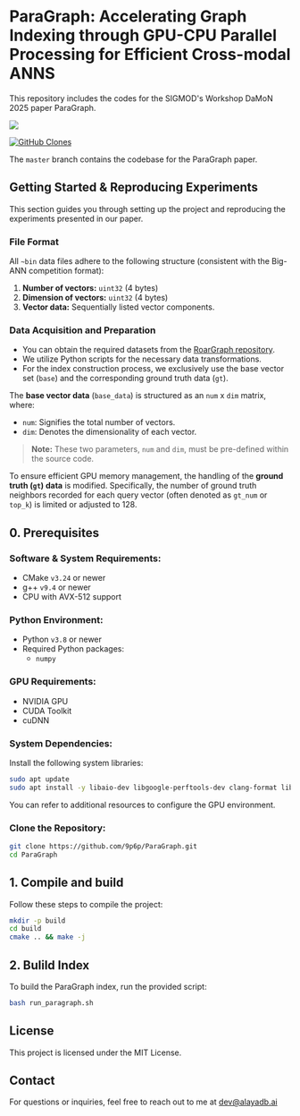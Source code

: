 # ParaGraph: Accelerating Graph Indexing through GPU-CPU Parallel Processing for Efficient Cross-modal ANNS

This repository includes the codes for the SIGMOD's Workshop DaMoN 2025 paper ParaGraph.

![](https://api.visitorbadge.io/api/VisitorHit?user=9p6p&repo=ParaGraph&countColor=%237B1E7A)

[![GitHub Clones](https://img.shields.io/badge/dynamic/json?color=success&label=Clone&query=count&url=https://gist.githubusercontent.com/9p6p/e0630d25817c7ab360f7e85328c9559c/raw/clone.json&logo=github)]((https://github.com/MShawon/github-clone-count-badge))

The `master` branch contains the codebase for the ParaGraph paper.

## Getting Started & Reproducing Experiments

This section guides you through setting up the project and reproducing the experiments presented in our paper.

### File Format

All `~bin` data files adhere to the following structure (consistent with the Big-ANN competition format):

1.  **Number of vectors:** `uint32` (4 bytes)
2.  **Dimension of vectors:** `uint32` (4 bytes)
3.  **Vector data:** Sequentially listed vector components.

### Data Acquisition and Preparation

* You can obtain the required datasets from the [RoarGraph repository](https://github.com/matchyc/RoarGraph).
* We utilize Python scripts for the necessary data transformations.
* For the index construction process, we exclusively use the base vector set (`base`) and the corresponding ground truth data (`gt`).

The **base vector data** (`base_data`) is structured as an `num` x `dim` matrix, where:
* `num`: Signifies the total number of vectors.
* `dim`: Denotes the dimensionality of each vector.
> **Note:** These two parameters, `num` and `dim`, must be pre-defined within the source code.

To ensure efficient GPU memory management, the handling of the **ground truth (`gt`) data** is modified. Specifically, the number of ground truth neighbors recorded for each query vector (often denoted as `gt_num` or `top_k`) is limited or adjusted to 128.

## 0. Prerequisites

### Software & System Requirements:
* CMake `v3.24` or newer
* g++ `v9.4` or newer
* CPU with AVX-512 support

### Python Environment:
* Python `v3.8` or newer
* Required Python packages:
    * `numpy`

### GPU Requirements:
* NVIDIA GPU
* CUDA Toolkit
* cuDNN

### System Dependencies:
Install the following system libraries:
```bash
sudo apt update
sudo apt install -y libaio-dev libgoogle-perftools-dev clang-format libboost-all-dev libmkl-full-dev
```
You can refer to additional resources to configure the GPU environment.

### Clone the Repository:
```bash
git clone https://github.com/9p6p/ParaGraph.git
cd ParaGraph
```

## 1. Compile and build
Follow these steps to compile the project:
```bash
mkdir -p build
cd build
cmake .. && make -j
```

## 2. Bulild Index
To build the ParaGraph index, run the provided script:
```bash
bash run_paragraph.sh
```

## License
This project is licensed under the MIT License.

## Contact
For questions or inquiries, feel free to reach out to me at
[dev@alayadb.ai](mailto:dev@alayadb.ai)
